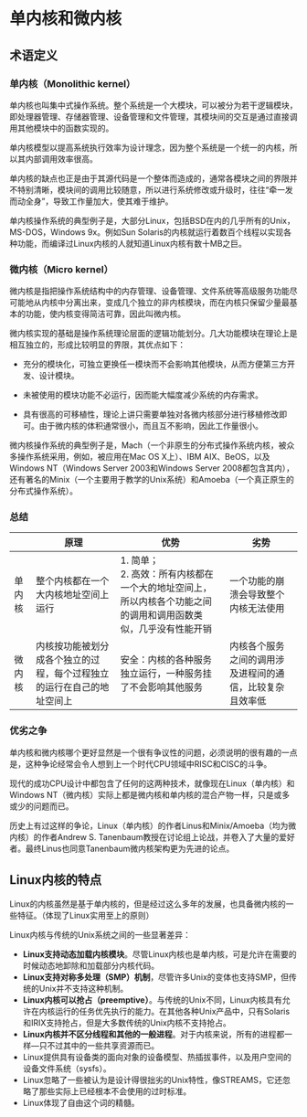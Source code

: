 # 单内核和微内核 #


## 术语定义 ##

### 单内核（Monolithic kernel） ###

单内核也叫集中式操作系统。整个系统是一个大模块，可以被分为若干逻辑模块，即处理器管理、存储器管理、设备管理和文件管理，其模块间的交互是通过直接调用其他模块中的函数实现的。

单内核模型以提高系统执行效率为设计理念，因为整个系统是一个统一的内核，所以其内部调用效率很高。

单内核的缺点也正是由于其源代码是一个整体而造成的，通常各模块之间的界限并不特别清晰，模块间的调用比较随意，所以进行系统修改或升级时，往往“牵一发而动全身”，导致工作量加大，使其难于维护。

单内核操作系统的典型例子是，大部分Linux，包括BSD在内的几乎所有的Unix，MS-DOS，Windows 9x。例如Sun Solaris的内核就运行着数百个线程以实现各种功能，而编译过Linux内核的人就知道Linux内核有数十MB之巨。

### 微内核（Micro kernel） ###

微内核是指把操作系统结构中的内存管理、设备管理、文件系统等高级服务功能尽可能地从内核中分离出来，变成几个独立的非内核模块，而在内核只保留少量最基本的功能，使内核变得简洁可靠，因此叫微内核。

微内核实现的基础是操作系统理论层面的逻辑功能划分。几大功能模块在理论上是相互独立的，形成比较明显的界限，其优点如下：

- 充分的模块化，可独立更换任一模块而不会影响其他模块，从而方便第三方开发、设计模块。

- 未被使用的模块功能不必运行，因而能大幅度减少系统的内存需求。

- 具有很高的可移植性，理论上讲只需要单独对各微内核部分进行移植修改即可。由于微内核的体积通常很小，而且互不影响，因此工作量很小。

微内核操作系统的典型例子是，Mach（一个非原生的分布式操作系统内核，被众多操作系统采用，例如，被应用在Mac OS X上）、IBM AIX、BeOS，以及Windows NT（Windows Server 2003和Windows Server 2008都包含其内），还有著名的Minix（一个主要用于教学的Unix系统）和Amoeba（一个真正原生的分布式操作系统）。

### 总结 ###

|    | 原理 | 优势 | 劣势 |
| -- | --- | --- | ---- |
| 单内核 | 整个内核都在一个大内核地址空间上运行 | 1. 简单；<br>2. 高效：所有内核都在一个大的地址空间上，所以内核各个功能之间的调用和调用函数类似，几乎没有性能开销 |一个功能的崩溃会导致整个内核无法使用|
| 微内核 | 内核按功能被划分成各个独立的过程，每个过程独立的运行在自己的地址空间上 | 安全：内核的各种服务独立运行，一种服务挂了不会影响其他服务 | 内核各个服务之间的调用涉及进程间的通信，比较复杂且效率低|

### 优劣之争 ###

单内核和微内核哪个更好显然是一个很有争议性的问题，必须说明的很有趣的一点是，这种争论经常会令人想到上一个时代CPU领域中RISC和CISC的斗争。

现代的成功CPU设计中都包含了任何的这两种技术，就像现在Linux（单内核）和Windows NT（微内核）实际上都是微内核和单内核的混合产物一样，只是或多或少的问题而已。

历史上有过这样的争论，Linux（单内核）的作者Linus和Minix/Amoeba（均为微内核）的作者Andrew S. Tanenbaum教授在讨论组上论战，并卷入了大量的爱好者。最终Linus也同意Tanenbaum微内核架构更为先进的论点。

## Linux内核的特点 ##

Linux的内核虽然是基于单内核的，但是经过这么多年的发展，也具备微内核的一些特征。（体现了Linux实用至上的原则）

Linux内核与传统的Unix系统之间的一些显著差异：

- **Linux支持动态加载内核模块**。尽管Linux内核也是单内核，可是允许在需要的时候动态地卸除和加载部分内核代码。
- **Linux支持对称多处理（SMP）机制**，尽管许多Unix的变体也支持SMP，但传统的Unix并不支持这种机制。
- **Linux内核可以抢占（preemptive）**。与传统的Unix不同，Linux内核具有允许在内核运行的任务优先执行的能力。在其他各种Unix产品中，只有Solaris和IRIX支持抢占，但是大多数传统的Unix内核不支持抢占。
- **Linux内核并不区分线程和其他的一般进程**。对于内核来说，所有的进程都一样—只不过其中的一些共享资源而已。
- Linux提供具有设备类的面向对象的设备模型、热插拔事件，以及用户空间的设备文件系统（sysfs）。
- Linux忽略了一些被认为是设计得很拙劣的Unix特性，像STREAMS，它还忽略了那些实际上已经根本不会使用的过时标准。
- Linux体现了自由这个词的精髓。


